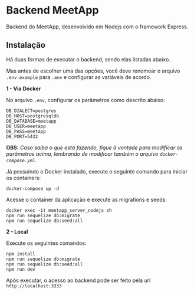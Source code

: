 # Backend MeetApp

Backend do MeetApp, desenvolvido em Nodejs com o framework Express.

## Instalação

Há duas formas de executar o backend, sendo elas listadas abaixo.

Mas antes de escolher uma das opções, você deve renomear o arquivo `.env.example` para `.env` e configurar as variáveis de acordo.

**1 - Via Docker**

No arquivo `.env`, configurar os parâmetros como descrito abaixo:

    DB_DIALECT=postgres
    DB_HOST=postgresqldb
    DB_DATABASE=meetapp
    DB_USER=meetapp
    DB_PASS=meetapp
    DB_PORT=5432

**OBS:** _Caso saiba o que está fazendo, fique à vontade para modificar os parâmetros acima, lembrando de modificar também o arquivo `docker-compose.yml`._

Já possuindo o Docker instalado, execute o seguinte comando para iniciar os containers:

    docker-compose up -d

Acesse o container da aplicação e execute as migrations e seeds:

    docker exec -it meetapp_server_nodejs sh
    npm run sequelize db:migrate
    npm run sequelize db:seed:all

**2 - Local**

Execute os seguintes comandos:

    npm install
    npm run sequelize db:migrate
    npm run sequelize db:seed:all
    npm run dev

Após executar, o acesso ao backend pode ser feito pela url `http://localhost:3333`
